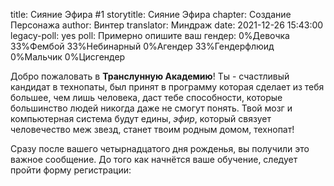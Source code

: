 title: Сияние Эфира #1
storytitle: Сияние Эфира
chapter: Создание Персонажа
author: Винтер
translator: Миндраж
date: 2021-12-26 15:43:00
legacy-poll: yes
poll: Примерно опишите ваш гендер:
      0%Девочка
      33%Фембой
      33%Небинарный
      0%Агендер
      33%Гендерфлюид
      0%Мальчик
      0%Цисгендер

Добро пожаловать в **Транслунную Академию**! Ты - счастливый кандидат в технопаты, был принят в программу которая сделает из тебя большее, чем лишь человека, даст тебе способности, которые большинство людей никогда даже не смогут понять. Твой мозг и компьютерная система будут едины, *эфир*, который связует человечество меж звезд, станет твоим родным домом, технопат!

Сразу после вашего четырнадцатого дня рожденья, вы получили это важное сообщение. До того как начнётся ваше обучение, следует пройти форму регистрации: